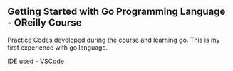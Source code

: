 ## Getting Started with Go Programming Language - OReilly Course


Practice Codes developed during the course and learning go. This is my first experience with go language.

IDE used - VSCode